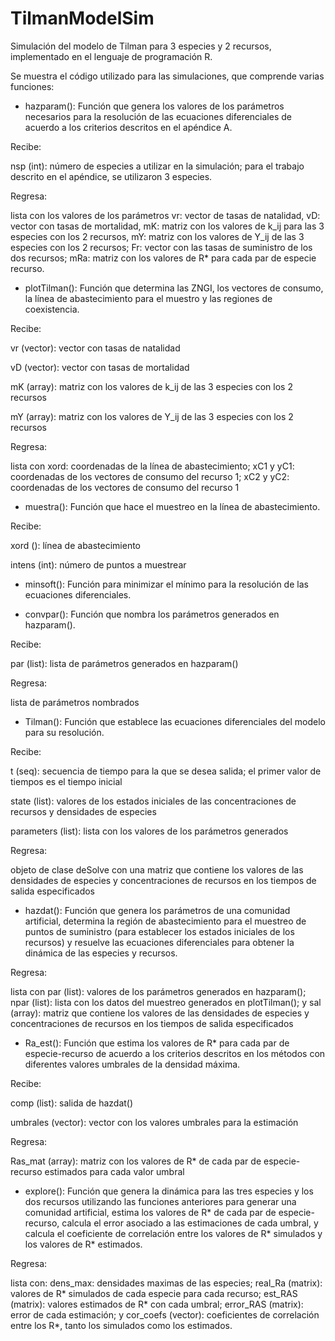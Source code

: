 # TilmanModelSim
Simulación del modelo de Tilman para 3 especies y 2 recursos, implementado en el lenguaje de programación R.

Se muestra el código utilizado para las simulaciones, que comprende varias funciones:



- hazparam(): Función que genera los valores de los parámetros necesarios para la resolución de las ecuaciones diferenciales de acuerdo a los criterios descritos en el apéndice A.
      
Recibe: 

nsp (int): número de especies a utilizar en la simulación; para el trabajo descrito en el apéndice, se utilizaron 3 especies.
      
Regresa:

lista con los valores de los parámetros vr: vector de tasas de natalidad, vD: vector con tasas de mortalidad, mK: matriz con los valores de k_ij para  las 3 especies con los 2 recursos, mY: matriz con los valores de Y_ij de las 3 especies con los 2 recursos; Fr: vector con las tasas de suministro de              los dos recursos; mRa: matriz con los valores de R* para cada par de especie recurso.
 
 
 
 
- plotTilman(): Función que determina las ZNGI, los vectores de consumo, la línea de abastecimiento para el muestro y las regiones de coexistencia.
       
Recibe:
           
vr (vector): vector con tasas de natalidad

vD (vector): vector con tasas de mortalidad

mK (array): matriz con los valores de k_ij de las 3 especies con los 2 recursos

mY (array): matriz con los valores de Y_ij de las 3 especies con los 2 recursos
       
Regresa:
           
lista con xord: coordenadas de la línea de abastecimiento; xC1 y yC1: coordenadas de los vectores de consumo del recurso 1; xC2 y yC2: coordenadas de                los vectores de consumo del recurso 1
 
 
 
 
 
 
- muestra(): Función que hace el muestreo en la línea de abastecimiento.
        
Recibe:
           
xord (): línea de abastecimiento
           
intens (int): número de puntos a muestrear
        
        
         
         
      
- minsoft(): Función para minimizar el mínimo para la resolución de las ecuaciones diferenciales.





- convpar(): Función que nombra los parámetros generados en hazparam().
        
Recibe:
           
par (list): lista de parámetros generados en hazparam()
        
Regresa:
           
lista de parámetros nombrados
           
     
     
     
- Tilman(): Función que establece las ecuaciones diferenciales del modelo para su resolución.
         
Recibe:
           
t (seq): secuencia de tiempo para la que se desea salida; el primer valor de tiempos es el tiempo inicial
           
state (list): valores de los estados iniciales de las concentraciones de recursos y densidades de especies
           
parameters (list): lista con los valores de los parámetros generados
         
Regresa:
         
objeto de clase deSolve con una matriz que contiene los valores de las densidades de especies y concentraciones de recursos en los tiempos de salida especificados
   
   
   

- hazdat(): Función que genera los parámetros de una comunidad artificial, determina la región de abastecimiento para el muestreo de puntos de suministro (para    establecer los estados iniciales de los recursos) y resuelve las ecuaciones diferenciales para obtener la dinámica de las especies y recursos.       
          
Regresa:
          
lista con par (list): valores de los parámetros generados en hazparam(); npar (list): lista con los datos del muestreo generados en plotTilman(); y sal (array): matriz que contiene los valores de las densidades de especies y concentraciones de recursos en los tiempos de salida especificados
           
           
           
           
- Ra_est(): Función que estima los valores de R* para cada par de especie-recurso de acuerdo a los criterios descritos en los métodos con diferentes valores     umbrales de la densidad máxima.          
           
Recibe: 
           
comp (list): salida de hazdat()
            
umbrales (vector): vector con los valores umbrales para la estimación
                      
Regresa:
           
Ras_mat (array): matriz con los valores de R* de cada par de especie-recurso estimados para cada valor umbral
            
            
            
       
- explore(): Función que genera la dinámica para las tres especies y los dos recursos utilizando las funciones anteriores para generar una comunidad artificial,    estima los valores de R* de cada par de especie-recurso, calcula el error asociado a las estimaciones de cada umbral, y calcula el coeficiente de correlación entre los valores de R* simulados y los valores de R* estimados.  
                  
Regresa:
            
lista con: dens_max: densidades maximas de las especies; real_Ra (matrix): valores de R* simulados de cada especie para cada recurso; est_RAS (matrix): valores estimados de R* con cada umbral; error_RAS (matrix): error de cada estimación; y cor_coefs (vector): coeficientes de correlación entre los R*, tanto los simulados como los estimados.
              
              
          
